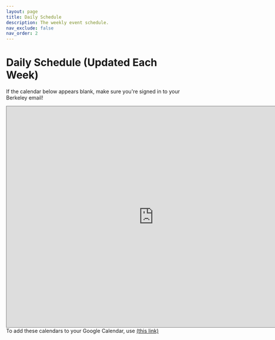 ```yaml
---
layout: page
title: Daily Schedule
description: The weekly event schedule.
nav_exclude: false
nav_order: 2
---
```


# Daily Schedule (Updated Each Week)

If the calendar below appears blank, make sure you're signed in to your Berkeley email!

<iframe src="https://calendar.google.com/calendar/embed?height=600&wkst=1&ctz=America%2FLos_Angeles&bgcolor=%23ffffff&title=CS10%20Su24%20Schedule&src=Y185MjQ1ZTljZWI4MzAzOTkxYzcwYTAwZDkxYmYwOWQxNzgzMDY0YWZmMzZkYjFhZDZmYTYzODNkZjE2ODhjMTY2QGdyb3VwLmNhbGVuZGFyLmdvb2dsZS5jb20&src=Y19lZWU5OWExZDRiYzA1OWY4ZDlkYzQxZWNhMDI3ZTlhODBhN2M0YjgzMzEyYWFjYmQxNzdjMTI4Njc3NjI0OGQzQGdyb3VwLmNhbGVuZGFyLmdvb2dsZS5jb20&src=Y184YzBjMmQwMjA3OTUzZjZkNjA1YWVlM2Y4ODUyNzE5NmMyYjc5ZGIwOThlZjlkNDIyZTM2ZWI1ZTczMjI1NGYzQGdyb3VwLmNhbGVuZGFyLmdvb2dsZS5jb20&src=Y19lMzE5YmNiOWZmY2ZmZjQxMWIyMjU3YzNmYmFjZjZlNjZjMDg3ZTM0ZjViZmY1MTllNDE2NWUwYTNiZGUxYmRjQGdyb3VwLmNhbGVuZGFyLmdvb2dsZS5jb20&src=Y182NzFhMzJkNGQ4MDllNzRkYmQwZDM1MTIwOGU0YWUzNzFlMzdiMzIxOTIwMTFkZmRiNjE5ZTllZTExYmI1MTFkQGdyb3VwLmNhbGVuZGFyLmdvb2dsZS5jb20&src=Y19jMGQzMTQwMTg3ZTgyZTZmMWRiZjQ2MDkyZTMxYzBjODgwMGMzNWQ5YzNmMDMwOTRlNzJhYjM2Y2VjMTQ2ZWMyQGdyb3VwLmNhbGVuZGFyLmdvb2dsZS5jb20&src=Y19jOTE4MDg2ODgzNmVjZjhlZTc0MDAyODNkZTY0YzIwOGVkMzMzZmU0Yjg4YzgyYzllMmYyNzg2NTE5YzJlNTM4QGdyb3VwLmNhbGVuZGFyLmdvb2dsZS5jb20&src=ZW4udXNhI2hvbGlkYXlAZ3JvdXAudi5jYWxlbmRhci5nb29nbGUuY29t&color=%233F51B5&color=%23F09300&color=%23A79B8E&color=%23C0CA33&color=%23F6BF26&color=%23795548&color=%233F51B5&color=%230B8043" style="border:solid 1px #777" width="800" height="600" frameborder="0" scrolling="no"></iframe>
To add these calendars to your Google Calendar, use <a href="https://calendar.google.com/calendar/u/0/r?cid=c_9245e9ceb8303991c70a00d91bf09d1783064aff36db1ad6fa6383df1688c166@group.calendar.google.com&cid=c_eee99a1d4bc059f8d9dc41eca027e9a80a7c4b83312aacbd177c1286776248d3@group.calendar.google.com&cid=c_8c0c2d0207953f6d605aee3f88527196c2b79db098ef9d422e36eb5e732254f3@group.calendar.google.com&cid=c_671a32d4d809e74dbd0d351208e4ae371e37b32192011dfdb619e9ee11bb511d@group.calendar.google.com&cid=c_c9180868836ecf8ee7400283de64c208ed333fe4b88c82c9e2f2786519c2e538@group.calendar.google.com&cid=en.usa%23holiday@group.v.calendar.google.com">(this link)</a>
